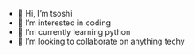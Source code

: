 - 👋 Hi, I’m tsoshi
- 👀 I’m interested in coding
- 🌱 I’m currently learning python
- 💞️ I’m looking to collaborate on anything techy

<!---
oxtsoshi/oxtsoshi is a ✨ special ✨ repository because its `README.md` (this file) appears on your GitHub profile.
You can click the Preview link to take a look at your changes.
--->
